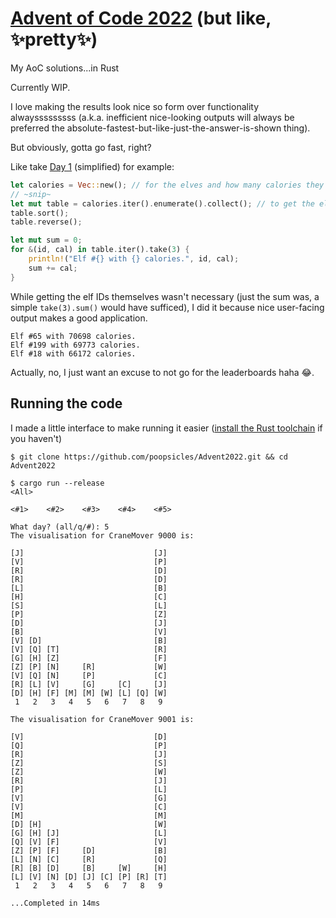 # [Advent of Code 2022](https://adventofcode.com/2022/) (but like, ✨pretty✨)

My AoC solutions...in Rust

Currently WIP.

I love making the results look nice so form over functionality alwaysssssssss (a.k.a. inefficient nice-looking outputs will always be preferred the absolute-fastest-but-like-just-the-answer-is-shown thing).

But obviously, gotta go fast, right?

Like take [Day 1](src/solutions/one.rs) (simplified) for example:

```rust
let calories = Vec::new(); // for the elves and how many calories they have
// ~snip~
let mut table = calories.iter().enumerate().collect(); // to get the elf #'s
table.sort();
table.reverse();

let mut sum = 0;
for &(id, cal) in table.iter().take(3) {
    println!("Elf #{} with {} calories.", id, cal);
    sum += cal;
}
```

While getting the elf IDs themselves wasn't necessary (just the sum was, a simple `take(3).sum()` would have sufficed), I did it because nice user-facing output makes a good application.

```text
Elf #65 with 70698 calories.
Elf #199 with 69773 calories.
Elf #18 with 66172 calories.
```

Actually, no, I just want an excuse to not go for the leaderboards haha 😂.

## Running the code

I made a little interface to make running it easier ([install the Rust toolchain](https://rustup.rs) if you haven't)

```text
$ git clone https://github.com/poopsicles/Advent2022.git && cd Advent2022

$ cargo run --release
<All>

<#1>    <#2>    <#3>    <#4>    <#5>

What day? (all/q/#): 5
The visualisation for CraneMover 9000 is:

[J]                             [J] 
[V]                             [P] 
[R]                             [D] 
[R]                             [D] 
[L]                             [B] 
[H]                             [C] 
[S]                             [L] 
[P]                             [Z] 
[D]                             [J] 
[B]                             [V] 
[V] [D]                         [B] 
[V] [Q] [T]                     [R] 
[G] [H] [Z]                     [F] 
[Z] [P] [N]     [R]             [W] 
[V] [Q] [N]     [P]             [C] 
[R] [L] [V]     [G]     [C]     [J] 
[D] [H] [F] [M] [M] [W] [L] [Q] [W] 
 1   2   3   4   5   6   7   8   9   

The visualisation for CraneMover 9001 is:

[V]                             [D]
[Q]                             [P]
[R]                             [J]
[Z]                             [S]
[Z]                             [W]
[R]                             [J]
[P]                             [L]
[V]                             [G]
[V]                             [C]
[M]                             [M]
[D] [H]                         [W]
[G] [H] [J]                     [L]
[Q] [V] [F]                     [V]
[Z] [P] [F]     [D]             [B]
[L] [N] [C]     [R]             [Q]
[R] [B] [D]     [B]     [W]     [H]
[L] [V] [N] [D] [J] [C] [P] [R] [T]
 1   2   3   4   5   6   7   8   9

...Completed in 14ms
```

